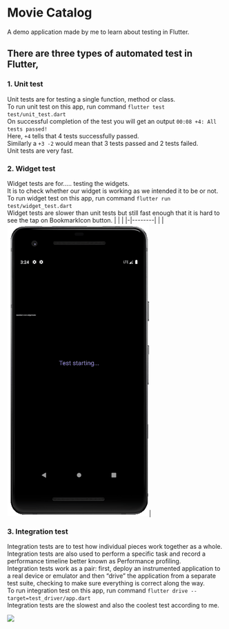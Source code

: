 # Movie Catalog

A demo application made by me to learn about testing in Flutter. <br/>

## There are three types of automated test in Flutter,

### 1. Unit test
Unit tests are for testing a single function, method or class. <br/>
To run unit test on this app, run command `flutter test test/unit_test.dart` <br/>
On successful completion of the test you will get an output `00:08 +4: All tests passed!` <br/>
Here, `+4` tells that 4 tests successfully passed.  <br/>
Similarly a `+3 -2` would mean that 3 tests passed and 2 tests failed.  <br/>
Unit tests are very fast.  <br/>


### 2. Widget test
Widget tests are for..... testing the widgets. <br/>It is to check whether our widget is working as we intended it to be or not. <br/>To run widget test on this app, run command `flutter run test/widget_test.dart` <br/>Widget tests are slower than unit tests but still fast enough that it is hard to see the tap on BookmarkIcon button.
| |        |
|-|--------|
| |![](https://github.com/aadarsh-patel/movie_catalog/blob/master/gifs/widget_test.gif)|

### 3. Integration test
Integration tests are to test how individual pieces work together as a whole. <br/>
Integration tests are also used to perform a specific task and record a performance timeline better known as Performance profiling. <br/>
Integration tests work as a pair: first, deploy an instrumented application to a real device or emulator and then “drive” the application from a separate test suite, checking to make sure everything is correct along the way. <br/>
To run integration test on this app, run command `flutter drive --target=test_driver/app.dart` <br/>
Integration tests are the slowest and also the coolest test according to me. <br/>

![](https://github.com/aadarsh-patel/movie_catalog/blob/master/gifs/integration_test.gif)
